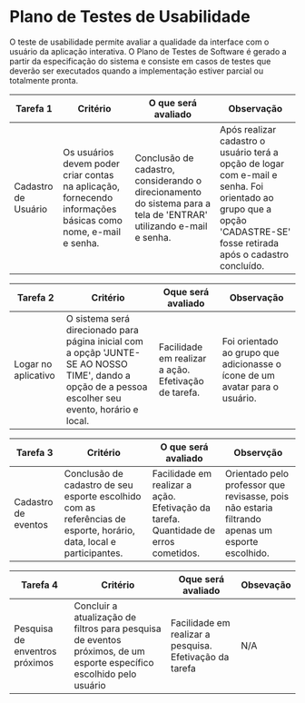 # Plano de Testes de Usabilidade

O teste de usabilidade permite avaliar a qualidade da interface com o usuário da aplicação interativa. O Plano de Testes de Software é gerado a partir da especificação do sistema e consiste em casos de testes que deverão ser executados quando a implementação estiver parcial ou totalmente pronta.

| Tarefa 1 | Critério | O que será avaliado | Observação |
| ---------| -------- | --------------------| -----------|
|Cadastro de Usuário | Os usuários devem poder criar contas na aplicação, fornecendo informações básicas como nome, e-mail e senha. | Conclusão de cadastro, considerando o direcionamento do sistema para a tela de 'ENTRAR' utilizando e-mail e senha.| Após realizar cadastro o usuário terá a opção de logar com e-mail e senha. Foi orientado ao grupo que a opção 'CADASTRE-SE' fosse retirada após o cadastro concluído. |

|Tarefa 2 | Critério | Oque será avaliado | Observação |
|---------|----------|--------------------|------------|
| Logar no aplicativo | O sistema será direcionado para página inicial com a opçãp  'JUNTE-SE AO NOSSO TIME', dando a opção de a pessoa escolher seu evento, horário e local. | Facilidade em realizar a ação. Efetivação de tarefa. | Foi orientado ao grupo que adicionasse o ícone de um avatar para o usuário. |

| Tarefa 3 | Critério | O que será avaliado | Observção |
|----------|----------|---------------------|-----------|
| Cadastro de eventos | Conclusão de cadastro de seu esporte escolhido com as referências de esporte, horário, data, local e participantes. | Facilidade em realizar a ação. Efetivação da tarefa. Quantidade de erros cometidos. | Orientado pelo professor que revisasse, pois não estaria filtrando apenas um esporte escolhido. |

| Tarefa 4 | Critério | Oque será avaliado | Obsevação |
|----------|----------|--------------------|-----------|
| Pesquisa de enventros próximos | Concluir a atualização de filtros para pesquisa de eventos próximos, de um esporte específico escolhido pelo usuário| Facilidade em realizar a pesquisa. Efetivação da tarefa | N/A |



